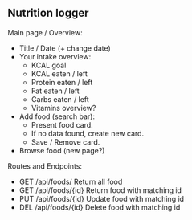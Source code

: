 Nutrition logger
------------------------------
Main page / Overview:
- Title / Date (+ change date)
- Your intake overview:
  - KCAL goal
  - KCAL eaten / left
  - Protein eaten / left
  - Fat eaten / left
  - Carbs eaten / left
  - Vitamins overview?
- Add food (search bar):
  - Present food card.
  - If no data found, create new card.
  - Save / Remove card.
- Browse food (new page?)

Routes and Endpoints:
- GET /api/foods/ Return all food
- GET /api/foods/{id} Return food with matching id
- PUT /api/foods/{id} Update food with matching id
- DEL /api/foods/{id} Delete food with matching id
